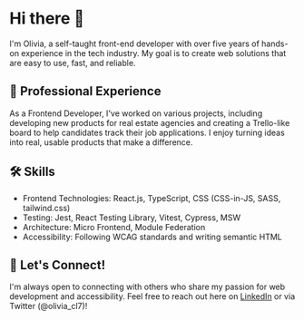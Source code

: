 # Hi there 👋

I'm Olivia, a self-taught front-end developer with over five years of hands-on experience in the tech industry. My goal is to create web solutions that are easy to use, fast, and reliable.

## 🏢 Professional Experience

As a Frontend Developer, I've worked on various projects, including developing new products for real estate agencies and creating a Trello-like board to help candidates track their job applications. I enjoy turning ideas into real, usable products that make a difference.

## 🛠️ Skills

- Frontend Technologies: React.js, TypeScript, CSS (CSS-in-JS, SASS, tailwind.css)
- Testing: Jest, React Testing Library, Vitest, Cypress, MSW
- Architecture: Micro Frontend, Module Federation
- Accessibility: Following WCAG standards and writing semantic HTML

## 💬 Let's Connect!

I'm always open to connecting with others who share my passion for web development and accessibility. Feel free to reach out here on [LinkedIn](https://www.linkedin.com/in/olivia-coumans/) or via Twitter (@olivia_cl7)!
